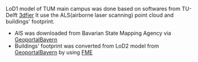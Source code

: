 LoD1 model of TUM main campus was done based on softwares from TU-Delft [3dfier](http://tudelft3d.github.io/3dfier/)
It use the ALS(airborne laser scanning) point cloud and buildings' footprint.
* AlS was downloaded from Bavarian State Mapping Agency via [GeoportalBayern](https://geodaten.bayern.de/opengeodata/OpenDataDetail.html?pn=laserdaten)
* Buildings' footprint was converted from LoD2 model from [GeoportalBayern](https://geodaten.bayern.de/opengeodata/OpenDataDetail.html?pn=laserdaten) by using [FME](https://fme.safe.com/)
